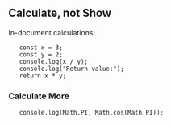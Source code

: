 ## Calculate, not Show

In-document calculations:

~~~~~~~~~~ run
   const x = 3;
   const y = 2; 
   console.log(x / y);
   console.log("Return value:");
   return x * y;
~~~~~~~~~~

### Calculate More

``` run
   console.log(Math.PI, Math.cos(Math.PI));
```